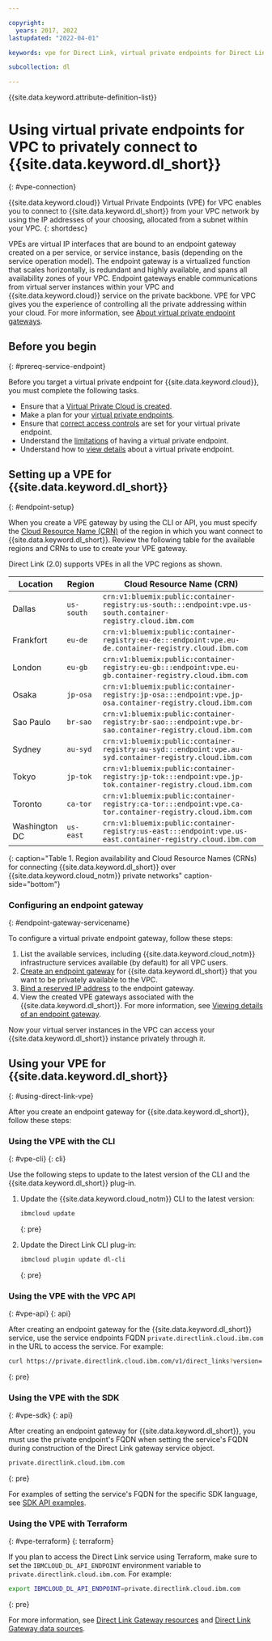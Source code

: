 ```yaml
---

copyright:
  years: 2017, 2022
lastupdated: "2022-04-01"

keywords: vpe for Direct Link, virtual private endpoints for Direct Link, using vpe for vpc with Direct Link, isolation for Direct Link, private network for Direct Link, network isolation in Direct Link, non-public routes for Direct Link, private connection for Direct Link, private connectivity for Direct Link

subcollection: dl

---
```


{{site.data.keyword.attribute-definition-list}}

# Using virtual private endpoints for VPC to privately connect to {{site.data.keyword.dl_short}}
{: #vpe-connection}

{{site.data.keyword.cloud}} Virtual Private Endpoints (VPE) for VPC enables you to connect to {{site.data.keyword.dl_short}} from your VPC network by using the IP addresses of your choosing, allocated from a subnet within your VPC.
{: shortdesc}

VPEs are virtual IP interfaces that are bound to an endpoint gateway created on a per service, or service instance, basis (depending on the service operation model). The endpoint gateway is a virtualized function that scales horizontally, is redundant and highly available, and spans all availability zones of your VPC. Endpoint gateways enable communications from virtual server instances within your VPC and {{site.data.keyword.cloud}} service on the private backbone. VPE for VPC gives you the experience of controlling all the private addressing within your cloud. For more information, see [About virtual private endpoint gateways](/docs/vpc?topic=vpc-about-vpe).

## Before you begin
{: #prereq-service-endpoint}

Before you target a virtual private endpoint for {{site.data.keyword.cloud}}, you must complete the following tasks.

* Ensure that a [Virtual Private Cloud is created](/docs/vpc?topic=vpc-getting-started).
* Make a plan for your [virtual private endpoints](/docs/vpc?topic=vpc-planning-considerations).
* Ensure that [correct access controls](/docs/vpc?topic=vpc-configure-acls-sgs-endpoint-gateways) are set for your virtual private endpoint.
* Understand the [limitations](/docs/vpc?topic=vpc-limitations-vpe) of having a virtual private endpoint.
* Understand how to [view details](/docs/vpc?topic=vpc-vpe-viewing-details-of-an-endpoint-gateway) about a virtual private endpoint.

## Setting up a VPE for {{site.data.keyword.dl_short}}
{: #endpoint-setup}

When you create a VPE gateway by using the CLI or API, you must specify the [Cloud Resource Name (CRN)](/docs/account?topic=account-crn) of the region in which you want connect to {{site.data.keyword.dl_short}}. Review the following table for the available regions and CRNs to use to create your VPE gateway.
 

Direct Link (2.0) supports VPEs in all the VPC regions as shown.

| Location | Region | Cloud Resource Name (CRN) |
|---------|-------|----------------|
| Dallas | `us-south` | `crn:v1:bluemix:public:container-registry:us-south:::endpoint:vpe.us-south.container-registry.cloud.ibm.com` |
| Frankfort | `eu-de` | `crn:v1:bluemix:public:container-registry:eu-de:::endpoint:vpe.eu-de.container-registry.cloud.ibm.com` |
| London | `eu-gb` | `crn:v1:bluemix:public:container-registry:eu-gb:::endpoint:vpe.eu-gb.container-registry.cloud.ibm.com` |
| Osaka | `jp-osa` | `crn:v1:bluemix:public:container-registry:jp-osa:::endpoint:vpe.jp-osa.container-registry.cloud.ibm.com` |
| Sao Paulo | `br-sao` | `crn:v1:bluemix:public:container-registry:br-sao:::endpoint:vpe.br-sao.container-registry.cloud.ibm.com` |
| Sydney | `au-syd` | `crn:v1:bluemix:public:container-registry:au-syd:::endpoint:vpe.au-syd.container-registry.cloud.ibm.com` |
| Tokyo | `jp-tok` | `crn:v1:bluemix:public:container-registry:jp-tok:::endpoint:vpe.jp-tok.container-registry.cloud.ibm.com` |
| Toronto  | `ca-tor` | `crn:v1:bluemix:public:container-registry:ca-tor:::endpoint:vpe.ca-tor.container-registry.cloud.ibm.com` |
| Washington DC | `us-east` | `crn:v1:bluemix:public:container-registry:us-east:::endpoint:vpe.us-east.container-registry.cloud.ibm.com` |
{: caption="Table 1. Region availability and Cloud Resource Names (CRNs) for connecting {{site.data.keyword.dl_short}} over {{site.data.keyword.cloud_notm}} private networks" caption-side="bottom"}

### Configuring an endpoint gateway
{: #endpoint-gateway-servicename}

To configure a virtual private endpoint gateway, follow these steps:

1. List the available services, including {{site.data.keyword.cloud_notm}} infrastructure services available (by default) for all VPC users.
1. [Create an endpoint gateway](/docs/vpc?topic=vpc-ordering-endpoint-gateway) for {{site.data.keyword.dl_short}} that you want to be privately available to the VPC.  
1. [Bind a reserved IP address](/docs/vpc?topic=vpc-bind-unbind-reserved-ip) to the endpoint gateway. 
1. View the created VPE gateways associated with the {{site.data.keyword.dl_short}}. For more information, see [Viewing details of an endpoint gateway](/docs/vpc?topic=vpc-vpe-viewing-details-of-an-endpoint-gateway). 

Now your virtual server instances in the VPC can access your {{site.data.keyword.dl_short}} instance privately through it.

## Using your VPE for {{site.data.keyword.dl_short}}
{: #using-direct-link-vpe}

After you create an endpoint gateway for {{site.data.keyword.dl_short}}, follow these steps:

### Using the VPE with the CLI
{: #vpe-cli}
{: cli}

Use the following steps to update to the latest version of the CLI and the {{site.data.keyword.dl_short}} plug-in.

1. Update the {{site.data.keyword.cloud_notm}} CLI to the latest version:

   ```sh
   ibmcloud update
   ```
   {: pre}

1. Update the Direct Link CLI plug-in:

   ```sh
   ibmcloud plugin update dl-cli
   ```
   {: pre}

### Using the VPE with the VPC API
{: #vpe-api}
{: api}

After creating an endpoint gateway for the {{site.data.keyword.dl_short}} service, use the service endpoints FQDN `private.directlink.cloud.ibm.com` in the URL to access the service. For example:

```sh
curl https://private.directlink.cloud.ibm.com/v1/direct_links?version='2020-03-31' -H "Authorization: Bearer $iam_token"
```
{: pre}

### Using the VPE with the SDK
{: #vpe-sdk}
{: api}

After creating an endpoint gateway for {{site.data.keyword.dl_short}}, you must use the private endpoint's FQDN when setting the service's FQDN during construction of the Direct Link gateway service object.

```sh
private.directlink.cloud.ibm.com
```
{: pre}

For examples of setting the service's FQDN for the specific SDK language, see [SDK API examples](https://{DomainName}/apidocs/direct_link?code=go#authentication).

### Using the VPE with Terraform
{: #vpe-terraform}
{: terraform}

If you plan to access the Direct Link service using Terraform, make sure to set the `IBMCLOUD_DL_API_ENDPOINT` environment variable to `private.directlink.cloud.ibm.com`. For example:

```sh
export IBMCLOUD_DL_API_ENDPOINT=private.directlink.cloud.ibm.com
```
{: pre}

For more information, see [Direct Link Gateway resources](/docs/ibm-cloud-provider-for-terraform?topic=ibm-cloud-provider-for-terraform-dl-gateway-resource) and [Direct Link Gateway data sources](/docs/ibm-cloud-provider-for-terraform?topic=ibm-cloud-provider-for-terraform-dl-gateway-ds).
